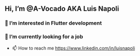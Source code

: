 ## Hi, I’m @A-Vocado AKA Luis Napoli
### 👀 I’m interested in Flutter development
### 🌱 I’m currently looking for a job
- 📫 How to reach me https://www.linkedin.com/in/luisnapoli

<!---
A-Vocado/A-Vocado is a ✨ special ✨ repository because its `README.md` (this file) appears on your GitHub profile.
You can click the Preview link to take a look at your changes.
--->
